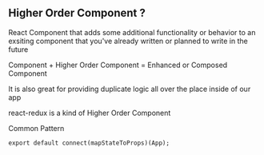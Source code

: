 ## Higher Order Component ?
React Component that adds some additional functionality or behavior to an exsiting component that you've already written or planned to write in the future

Component + Higher Order Component = Enhanced or Composed Component

It is also great for providing duplicate logic all over the place inside of our app

react-redux is a kind of Higher Order Component

Common Pattern
~~~
export default connect(mapStateToProps)(App);
~~~